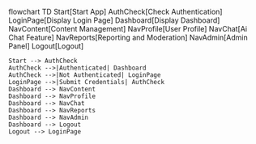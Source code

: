 flowchart TD
    Start[Start App]
    AuthCheck[Check Authentication]
    LoginPage[Display Login Page]
    Dashboard[Display Dashboard]
    NavContent[Content Management]
    NavProfile[User Profile]
    NavChat[Ai Chat Feature]
    NavReports[Reporting and Moderation]
    NavAdmin[Admin Panel]
    Logout[Logout]

    Start --> AuthCheck
    AuthCheck -->|Authenticated| Dashboard
    AuthCheck -->|Not Authenticated| LoginPage
    LoginPage -->|Submit Credentials| AuthCheck
    Dashboard --> NavContent
    Dashboard --> NavProfile
    Dashboard --> NavChat
    Dashboard --> NavReports
    Dashboard --> NavAdmin
    Dashboard --> Logout
    Logout --> LoginPage
